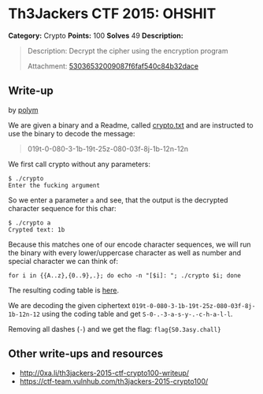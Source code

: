 # Th3Jackers CTF 2015: OHSHIT

**Category:** Crypto
**Points:** 100
**Solves** 49
**Description:**

> Description: Decrypt the cipher using the encryption program
>
> Attachment: [53036532009087f6faf540c84b32dace](53036532009087f6faf540c84b32dace)

## Write-up

by [polym](https://github.com/abpolym)

We are given a binary and a Readme, called [crypto.txt](crypto.txt) and are instructed to use the binary to decode the message:

> 019t-0-080-3-1b-19t-25z-080-03f-8j-1b-12n-12n

We first call crypto without any parameters:

```
$ ./crypto
Enter the fucking argument
```

So we enter a parameter `a` and see, that the output is the decrypted character sequence for this char:

```
$ ./crypto a
Crypted text: 1b
```

Because this matches one of our encode character sequences, we will run the binary with every lower/uppercase character as well as number and special character we can think of:

```
for i in {{A..z},{0..9},.}; do echo -n "[$i]: "; ./crypto $i; done
```

The resulting coding table is [here](decode).

We are decoding the given ciphertext `019t-0-080-3-1b-19t-25z-080-03f-8j-1b-12n-12` using the coding table and get `S-0-.-3-a-s-y-.-c-h-a-l-l`.

Removing all dashes (`-`) and we get the flag: `flag{S0.3asy.chall}`

## Other write-ups and resources

* <http://0xa.li/th3jackers-2015-ctf-crypto100-writeup/>
* <https://ctf-team.vulnhub.com/th3jackers-2015-crypto100/>
